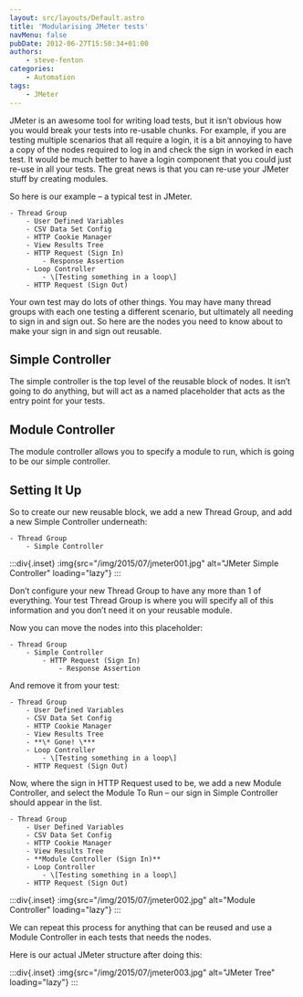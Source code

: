 ```yaml
---
layout: src/layouts/Default.astro
title: 'Modularising JMeter tests'
navMenu: false
pubDate: 2012-06-27T15:50:34+01:00
authors:
    - steve-fenton
categories:
    - Automation
tags:
    - JMeter
---
```


JMeter is an awesome tool for writing load tests, but it isn’t obvious how you would break your tests into re-usable chunks. For example, if you are testing multiple scenarios that all require a login, it is a bit annoying to have a copy of the nodes required to log in and check the sign in worked in each test. It would be much better to have a login component that you could just re-use in all your tests. The great news is that you can re-use your JMeter stuff by creating modules.

So here is our example – a typical test in JMeter.

```
- Thread Group 
    - User Defined Variables
    - CSV Data Set Config
    - HTTP Cookie Manager
    - View Results Tree
    - HTTP Request (Sign In) 
        - Response Assertion
    - Loop Controller 
        - \[Testing something in a loop\]
    - HTTP Request (Sign Out)
```

Your own test may do lots of other things. You may have many thread groups with each one testing a different scenario, but ultimately all needing to sign in and sign out. So here are the nodes you need to know about to make your sign in and sign out reusable.

## Simple Controller

The simple controller is the top level of the reusable block of nodes. It isn’t going to do anything, but will act as a named placeholder that acts as the entry point for your tests.

## Module Controller

The module controller allows you to specify a module to run, which is going to be our simple controller.

## Setting It Up

So to create our new reusable block, we add a new Thread Group, and add a new Simple Controller underneath:

```
- Thread Group 
    - Simple Controller
```

:::div{.inset}
:img{src="/img/2015/07/jmeter001.jpg" alt="JMeter Simple Controller" loading="lazy"}
:::

Don’t configure your new Thread Group to have any more than 1 of everything. Your test Thread Group is where you will specify all of this information and you don’t need it on your reusable module.

Now you can move the nodes into this placeholder:

```
- Thread Group 
    - Simple Controller 
        - HTTP Request (Sign In) 
            - Response Assertion
```

And remove it from your test:

```
- Thread Group 
    - User Defined Variables
    - CSV Data Set Config
    - HTTP Cookie Manager
    - View Results Tree
    - **\* Gone! \***
    - Loop Controller 
        - \[Testing something in a loop\]
    - HTTP Request (Sign Out)
```

Now, where the sign in HTTP Request used to be, we add a new Module Controller, and select the Module To Run – our sign in Simple Controller should appear in the list.

```
- Thread Group 
    - User Defined Variables
    - CSV Data Set Config
    - HTTP Cookie Manager
    - View Results Tree
    - **Module Controller (Sign In)**
    - Loop Controller 
        - \[Testing something in a loop\]
    - HTTP Request (Sign Out)
```

:::div{.inset}
:img{src="/img/2015/07/jmeter002.jpg" alt="Module Controller" loading="lazy"}
:::

We can repeat this process for anything that can be reused and use a Module Controller in each tests that needs the nodes.

Here is our actual JMeter structure after doing this:

:::div{.inset}
:img{src="/img/2015/07/jmeter003.jpg" alt="JMeter Tree" loading="lazy"}
:::
